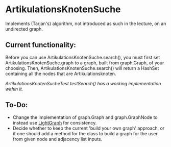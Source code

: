 # ArtikulationsKnotenSuche

Implements (Tarjan's) algorithm, not introduced as such in the lecture, on an undirected graph.

## Current functionality:
Before you can use ArtikulationsKnotenSuche.search(), you must first set ArtikulationsKnotenSuche.graph to a graph, built from graph.Graph, of your choosing.
Then, ArtikulationsKnotenSuche.search() will return a HashSet containing all the nodes that are Artikulationsknoten.

_ArtikulationsKnotenSucheTest.testSearch() has a working implementation within it._

## To-Do:
* Change the implementation of graph.Graph and graph.GraphNode to instead use [LightGraph](https://github.com/ModumUnlimited/LightGraph) for consistency.
* Decide whether to keep the current 'build your own graph' approach, or if one should add a method for the class to build a graph for the user from given node and adjacency list inputs.